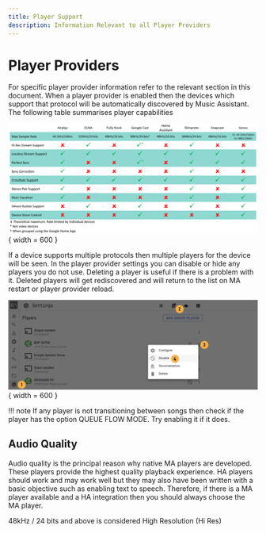 ```yaml
---
title: Player Support
description: Information Relevant to all Player Providers 
---
```


# Player Providers

For specific player provider information refer to the relevant section in this document. When a player provider is enabled then the devices which support that protocol will be automatically discovered by Music Assistant. The following table summarises player capabilities

![Preview image](../assets/player-provider-summary.png){ width = 600 }

If a device supports multiple protocols then multiple players for the device will be seen. In the player provider settings you can disable or hide any players you do not use. Deleting a player is useful if there is a problem with it. Deleted players will get rediscovered and will return to the list on MA restart or player provider reload.

![Preview image](../assets/screenshots/player-disable.png){ width = 600 } 

!!! note
    If any player is not transitioning between songs then check if the player has the option QUEUE FLOW MODE. Try enabling it if it does.

## Audio Quality

Audio quality is the principal reason why native MA players are developed. These players provide the highest quality playback experience. HA players should work and may work well but they may also have been written with a basic objective such as enabling text to speech. Therefore, if there is a MA player available and a HA integration then you should always choose the MA player. 

48kHz / 24 bits and above is considered High Resolution (Hi Res)

